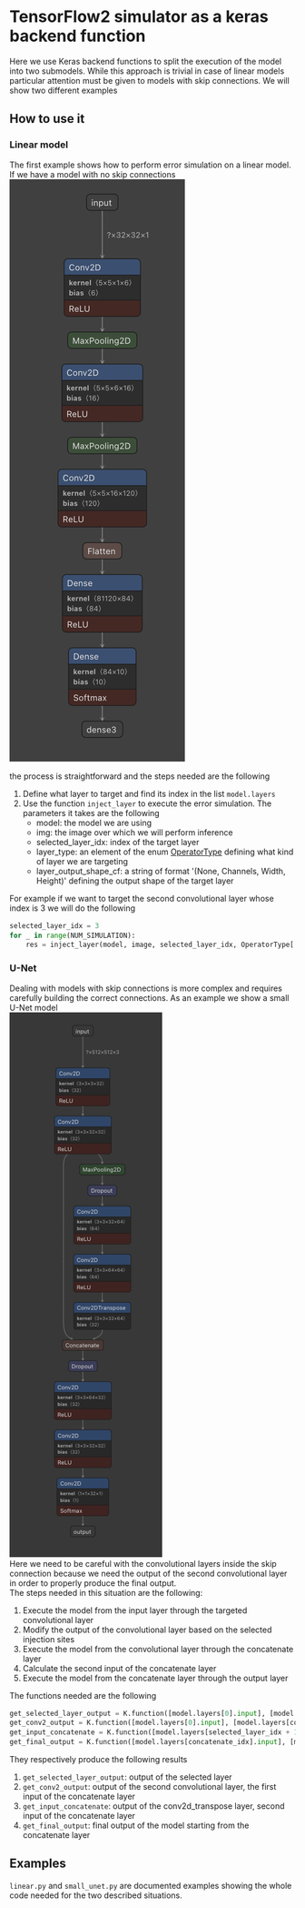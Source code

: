 # TensorFlow2 simulator as a keras backend function
Here we use Keras backend functions to split the execution of the model into two submodels. 
While this approach is trivial in case of linear models particular attention must be given to models with skip connections. 
We will show two different examples
## How to use it
### Linear model
The first example shows how to perform error simulation on a linear model.
If we have a model with no skip connections <br> ![](linear.png) <br>

the process is straightforward and the steps needed are the following
1. Define what layer to target and find its index in the list `model.layers`
2. Use the function `inject_layer` to execute the error simulation. The parameters it takes are the following
    - model: the model we are using
    - img: the image over which we will perform inference
    - selected_layer_idx: index of the target layer 
    - layer_type: an element of the enum [OperatorType](../../../src/operators.py) defining what kind of layer we are targeting
    - layer_output_shape_cf: a string of format '(None, Channels, Width, Height)' defining the output shape of the target layer

For example if we want to target the second convolutional layer whose index is 3 we will do the following
```python
selected_layer_idx = 3
for _ in range(NUM_SIMULATION):
    res = inject_layer(model, image, selected_layer_idx, OperatorType['Conv2D'], '(None, Channels, Width, Height)')
```

### U-Net
Dealing with models with skip connections is more complex and requires carefully building the correct connections.
As an example we show a small U-Net model <br> ![](unet.png) <br>
Here we need to be careful with the convolutional layers inside the skip connection because we need the output of 
the second convolutional layer in order to properly produce the final output. <br>
The steps needed in this situation are the following:
1. Execute the model from the input layer through the targeted convolutional layer
2. Modify the output of the convolutional layer based on the selected injection sites
3. Execute the model from the convolutional layer through the concatenate layer
4. Calculate the second input of the concatenate layer
5. Execute the model from the concatenate layer through the output layer

The functions needed are the following
```python
get_selected_layer_output = K.function([model.layers[0].input], [model.layers[selected_layer_idx].output])
get_conv2_output = K.function([model.layers[0].input], [model.layers[conv2_idx].output])
get_input_concatenate = K.function([model.layers[selected_layer_idx + 1].input], [model.layers[conv2d_transpose_idx].output])
get_final_output = K.function([model.layers[concatenate_idx].input], [model.layers[-1].output])
```
They respectively produce the following results

1. `get_selected_layer_output`: output of the selected layer
2. `get_conv2_output`: output of the second convolutional layer, the first input of the concatenate layer
3. `get_input_concatenate`: output of the conv2d_transpose layer, second input of the concatenate layer
4. `get_final_output`:  final output of the model starting from the concatenate layer

## Examples
`linear.py` and `small_unet.py` are documented examples showing the whole code needed for the two described situations.